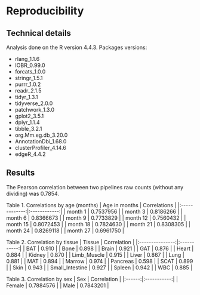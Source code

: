 # Reproducibility

## Technical details
Analysis done on the R version 4.4.3.
Packages versions:
- rlang_1.1.6
- IOBR_0.99.0
- forcats_1.0.0 
- stringr_1.5.1
- purrr_1.0.2
- readr_2.1.5 
- tidyr_1.3.1
- tidyverse_2.0.0        
- patchwork_1.3.0        
- gplot2_3.5.1   
- dplyr_1.1.4
- tibble_3.2.1
- org.Mm.eg.db_3.20.0
- AnnotationDbi_1.68.0  
- clusterProfiler_4.14.6
- edgeR_4.4.2

## Results
The Pearson correlation between two pipelines raw counts (without any dividing) was 0.7854.

Table 1. Correlations by age (months)
| Age in months | Correlations |
|:-------------:|:------------:|
|    month 1    |   0.7537956  |
|    month 3    |   0.8186266  |
|    month 6    |   0.8366673  |
|    month 9    |   0.7733829  |
|    month 12   |   0.7560432  |
|    month 15   |   0.8072453  |
|    month 18   |   0.7824630  |
|    month 21   |   0.8308305  |
|    month 24   |   0.8269118  |
|    month 27   |   0.6961750  |


Table 2. Correlation by tissue
|      Tissue     | Correlation |
|:---------------:|:-----------:|
|       BAT       |    0.910    |
|       Bone      |    0.898    |
|      Brain      |    0.921    |
|       GAT       |    0.876    |
|      Heart      |    0.884    |
|      Kidney     |    0.870    |
|   Limb_Muscle   |    0.915    |
|      Liver      |    0.867    |
|       Lung      |    0.881    |
|       MAT       |    0.894    |
|      Marrow     |    0.974    |
|     Pancreas    |    0.598    |
|       SCAT      |    0.899    |
|       Skin      |    0.943    |
| Small_Intestine |    0.927    |
|      Spleen     |    0.942    |
|       WBC       |    0.885    |

Table 3. Correlation by sex
|   Sex  | Correlation |
|:------:|:-----------:|
| Female |  0.7884576  |
|  Male  |  0.7843201  |


